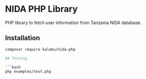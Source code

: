 # NIDA PHP Library

PHP library to fetch user information from Tanzania NIDA database.

## Installation

```bash
composer require kalebu/nida-php

## Testing

```bash
php examples/test.php